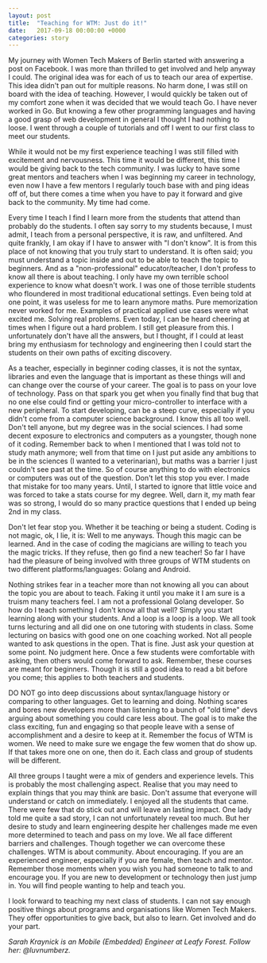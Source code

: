 ```yaml
---
layout: post
title:  "Teaching for WTM: Just do it!"
date:   2017-09-18 00:00:00 +0000
categories: story
---
```


My journey with Women Tech Makers of Berlin started with answering a post on Facebook. I was more than thrilled to get involved and help anyway I could. The original idea was for each of us to teach our area of expertise.  This idea didn't pan out for multiple reasons. No harm done, I was still on board with the idea of teaching. However, I would quickly be taken out of my comfort zone when it was decided that we would teach Go. I have never worked in Go. But knowing a few other programming languages and having a good grasp of web development in general I thought I had nothing to loose. I went through a couple of tutorials and off I went to our first class to meet our students. 

While it would not be my first experience teaching I was still filled with excitement and nervousness. This time it would be different, this time I would be giving back to the tech community. I was lucky to have some great mentors and teachers when I was beginning my career in technology, even now I have a few mentors I regularly touch base with and ping ideas off of, but there comes a time when you have to pay it forward and give back to the community. My time had come. 

Every time I teach I find I learn more from the students that attend than probably do the students. I often say sorry to my students because, I must admit, I teach from a personal perspective, it is raw, and unfiltered. And quite frankly, I am okay if I have to answer with "I don't know". It is from this place of not knowing that you truly start to understand.  It is often said; you must understand a topic inside and out to be able to teach the topic to beginners. And as a "non-professional" educator/teacher, I don't profess to know all there is about teaching. I only have my own terrible school experience to know what doesn't work. I was one of those terrible students who floundered in most traditional educational settings. Even being told at one point, it was useless for me to learn anymore maths. Pure memorization never worked for me. Examples of practical applied use cases were what excited me. Solving real problems. Even today, I can be heard cheering at times when I figure out a hard problem. I still get pleasure from this. I unfortunately don't have all the answers, but I thought, if I could at least bring my enthusiasm for technology and engineering then I could start the students on their own paths of exciting discovery. 

As a teacher, especially in beginner coding classes, it is not the syntax, libraries and even the language that is important as these things will and can change over the course of your career. The goal is to pass on your love of technology. Pass on that spark you get when you finally find that bug that no one else could find or getting your micro-controller to interface with a new peripheral. To start developing, can be a steep curve, especially if you didn't come from a computer science background. I know this all too well. Don't tell anyone, but my degree was in the social sciences.  I had some decent exposure to electronics and computers as a youngster, though none of it coding.  Remember back to when I mentioned that I was told not to study math anymore; well from that time on I just put aside any ambitions to be in the sciences (I wanted to a veterinarian), but maths was a barrier I just couldn't see past at the time. So of course anything to do with electronics or computers was out of the question. Don't let this stop you ever. I made that mistake for too many years. Until, I started to ignore that little voice and was forced to take a stats course for my degree. Well, darn it, my math fear was so strong, I would do so many practice questions that I ended up being 2nd in my class. 

Don't let fear stop you. Whether it be teaching or being a student. Coding is not magic, ok, I lie, it is: Well to me anyways. Though this magic can be learned.  And in the case of coding the magicians are willing to teach you the magic tricks. If they refuse, then go find a new teacher! So far I have had the pleasure of being involved with three groups of WTM students on two different platforms/languages: Golang and Android.

Nothing strikes fear in a teacher more than not knowing all you can about the topic you are about to teach.  Faking it until you make it I am sure is a truism many teachers feel. I am not a professional Golang developer. So how do I teach something I don't know all that well? Simply you start learning along with your students.  And a loop is a loop is a loop. We all took turns lecturing and all did one on one tutoring with students in class.  Some lecturing on basics with good one on one coaching worked. Not all people wanted to ask questions in the open. That is fine. Just ask your question at some point. No judgment here.  Once a few students were comfortable with asking, then others would come forward to ask. Remember, these courses are meant for beginners. Though it is still a good idea to read a bit before you come; this applies to both teachers and students.  

DO NOT go into deep discussions about syntax/language history or comparing to other languages. Get to learning and doing. Nothing scares and bores new developers more than listening to a bunch of "old time" devs arguing about something you could care less about. The goal is to make the class exciting, fun and engaging so that people leave with a sense of accomplishment and a desire to keep at it. Remember the focus of WTM is women. We need to make sure we engage the few women that do show up. If that takes more one on one, then do it. Each class and group of students will be different.

All three groups I taught were a mix of genders and experience levels. This is probably the most challenging aspect. Realise that you may need to explain things that you may think are basic. Don't assume that everyone will understand or catch on immediately. I enjoyed all the students that came. There were few that do stick out and will leave an lasting impact. One lady told me quite a sad story, I can not unfortunately reveal too much. But her desire to study and learn engineering despite her challenges made me even more determined to teach and pass on my love. We all face different barriers and challenges. Though together we can overcome these challenges. WTM is about community. About encouraging. If you are an experienced engineer, especially if you are female, then teach and mentor. Remember those moments when you wish you had someone to talk to and encourage you. If you are new to development or technology then just jump in. You will find people wanting to help and teach you. 

I look forward to teaching my next class of students. I can not say enough positive things about programs and organisations like Women Tech Makers. They offer opportunities to give back, but also to learn. Get involved and do your part. 

_Sarah Kraynick is an Mobile (Embedded) Engineer at Leafy Forest. Follow her: @luvnumberz._

